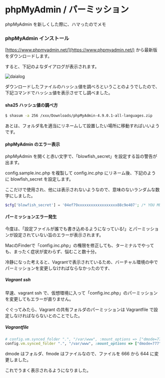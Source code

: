 # phpMyAdmin / パーミッション

phpMyAdmin を新しくした際に、ハマったのでメモ

### phpMyAdmin インストール

[https://www.phpmyadmin.net/](https://www.phpmyadmin.net/) から最新版をダウンロードします。

すると、下記のよなダイアログが表示されます。

![daialog](http://www.pecos-company.com/dev/images-for-link/pma.png)

ダウンロードしたファイルのハッシュ値を調べろということのようでしたので、下記コマンドでハッシュ値を表示させてし調べました。

#### sha25 ハッシュ値の調べ方

```sh
$ shasum -a 256 /xxx/Downloads/phpMyAdmin-4.9.0.1-all-languages.zip
```

あとは、フォルダ名を適当にリネームして設置したい場所に移動すればいいようです。

#### phpMyAdmin のエラー表示

phpMyAdmin を開くと赤い文字で、「blowfish_secret」を設定する旨の警告が出ます。

config.sample.inc.php を複製して config.inc.php にリネーム後、下記のように blowfish_secret を設定します。

ここだけで使用され、他には表示されないようなので、意味のないランダムな数字にしました。

```php
$cfg['blowfish_secret'] = '04ef79xxxxxxxxxxxxxxxxxx88c9e407'; /* YOU MUST FILL IN THIS FOR COOKIE AUTH! */
```

#### パーミッションエラー発生

今度は、「設定ファイルが誰でも書き込めるようになっている!」とパーミッションが設定されていない旨のエラーが表示されます。

MacのFinderで「config.inc.php」の権限を修正しても、ターミナルでやっても、まったく症状が変わらず、悩むこと数十分。

冷静になった考えると、Vagrantで表示されているため、バーチャル環境の中でパーミッションを変更しなければならなかったのです、

##### Vagrant ssh

早速、vagrant ssh で、仮想環境に入って「config.inc.php」のパーミッションを変更してもエラーが直りません。

ぐぐってみたら、Vagrant の共有フォルダのパーミッションは Vagrantfile で設定しなければならないとのことでした。

##### Vagrantfile

```ruby
# config.vm.synced_folder ".", "/var/www", :mount_options => ["dmode=777", "fmode=666"]
config.vm.synced_folder ".", "/var/www", :mount_options => ["dmode=777", "fmode=644"]
```

dmode はフォルダ、fmode はファイルなので、ファイルを 666 から 644 に変更しました。

これでうまく表示されるようになりました。
